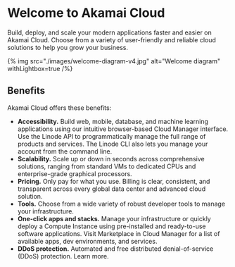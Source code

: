 # Welcome to Akamai Cloud

Build, deploy, and scale your modern applications faster and easier on Akamai Cloud. Choose from a variety of user-friendly and reliable cloud solutions to help you grow your business.

{% img src="./images/welcome-diagram-v4.jpg" alt="Welcome diagram"  withLightbox=true /%}

## Benefits

Akamai Cloud offers these benefits:

* **Accessibility.** Build web, mobile, database, and machine learning applications using our intuitive browser-based Cloud Manager interface. Use the Linode API to programmatically manage the full range of products and services. The Linode CLI also lets you manage your account from the command line.
* **Scalability.** Scale up or down in seconds across comprehensive solutions, ranging from standard VMs to dedicated CPUs and enterprise-grade graphical processors.
* **Pricing.** Only pay for what you use. Billing is clear, consistent, and transparent across every global data center and advanced cloud solution.
* **Tools.** Choose from a wide variety of robust developer tools to manage your infrastructure.
* **One-click apps and stacks.** Manage your infrastructure or quickly deploy a Compute Instance using pre-installed and ready-to-use software applications. Visit Marketplace in Cloud Manager for a list of available apps, dev environments, and services.
* **DDoS protection.** Automated and free distributed denial-of-service (DDoS) protection. Learn more.

